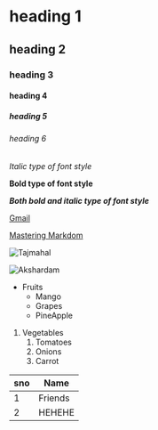 # heading 1
## heading 2
### heading 3
#### heading 4
##### heading 5
###### heading 6
*Italic type of font style*

**Bold type of font style**

***Both bold and italic type of font style***

[Gmail](https://accounts.google.com/ServiceLogin/signinchooser?service=mail&passive=true&rm=false&continue=https%3A%2F%2Fmail.google.com%2Fmail%2F&ss=1&scc=1&ltmpl=default&ltmplcache=2&emr=1&osid=1&flowName=GlifWebSignIn&flowEntry=ServiceLogin)

[Mastering Markdom](https://docs.github.com/en/github/writing-on-github/getting-started-with-writing-and-formatting-on-github/basic-writing-and-formatting-syntax)

![Tajmahal](https://th-thumbnailer.cdn-si-edu.com/CbddkFFO3OB80rRz83Iiuf-Z0FY=/1000x750/filters:no_upscale():focal(1471x1061:1472x1062)/https://tf-cmsv2-smithsonianmag-media.s3.amazonaws.com/filer/b6/30/b630b48b-7344-4661-9264-186b70531bdc/istock-478831658.jpg)

![Akshardam](https://media.easemytrip.com/media/Blog/India/637116640324801740/637116640324801740ptZ4Mc.jpg)

* Fruits
   * Mango
   * Grapes
   * PineApple
1.  Vegetables
    1.  Tomatoes
    2.  Onions
    3.  Carrot
    
 sno|Name
 ---|----
 1|Friends
 2|HEHEHE
 
